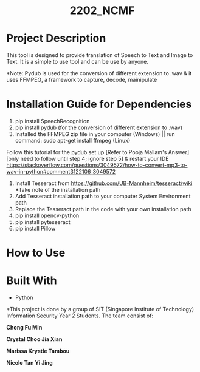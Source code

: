 <h1 align="center">2202_NCMF</h1>

# Project Description
This tool is designed to provide translation of Speech to Text and Image to Text. It is a simple to use tool and can be use by anyone.

*Note: Pydub is used for the conversion of different extension to .wav & it uses FFMPEG, a framework to capture, decode, mainipulate

# Installation Guide for Dependencies
1. pip install SpeechRecognition
2. pip install pydub (for the conversion of different extension to .wav)
3. Installed the FFMPEG zip file in your computer (Windows) || run command: sudo apt-get install ffmpeg (Linux)

Follow this tutorial for the pydub set up [Refer to Pooja Mallam's Answer] [only need to follow until step 4; ignore step 5] & restart your IDE
https://stackoverflow.com/questions/3049572/how-to-convert-mp3-to-wav-in-python#comment3122106_3049572

1. Install Tesseract from https://github.com/UB-Mannheim/tesseract/wiki *Take note of the installation path
2. Add Tesseract installation path to your computer System Environment path
3. Replace the Tesseract path in the code with your own installation path
4. pip install opencv-python   
5. pip install pytesseract
6. pip install Pillow


# How to Use

# Built With 
- Python







*This project is done by a group of SIT (Singapore Institute of Technology) Information Security Year 2 Students. The team consist of: 

**Chong Fu Min**

**Crystal Choo Jia Xian**

**Marissa Krystle Tambou**

**Nicole Tan Yi Jing**
